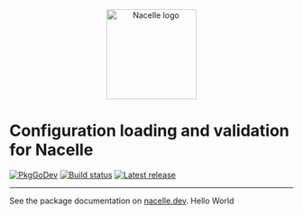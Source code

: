 <div align="center"><img width="160" src="https://raw.githubusercontent.com/go-nacelle/nacelle/master/images/nacelle.png" alt="Nacelle logo"></div>

# Configuration loading and validation for Nacelle

[![PkgGoDev](https://pkg.go.dev/badge/badge/github.com/go-nacelle/config.svg)](https://pkg.go.dev/github.com/go-nacelle/config)
[![Build status](https://github.com/go-nacelle/config/actions/workflows/test.yml/badge.svg)](https://github.com/go-nacelle/config/actions/workflows/test.yml)
[![Latest release](https://img.shields.io/github/release/go-nacelle/config.svg)](https://github.com/go-nacelle/config/releases/)

---

See the package documentation on [nacelle.dev](https://nacelle.dev/docs/topics/config).
Hello World
